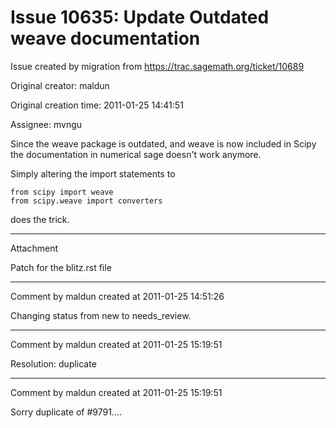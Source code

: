 # Issue 10635: Update Outdated weave documentation

Issue created by migration from https://trac.sagemath.org/ticket/10689

Original creator: maldun

Original creation time: 2011-01-25 14:41:51

Assignee: mvngu

Since the weave package is outdated, and weave is now included in Scipy the documentation in numerical sage doesn't work anymore.

Simply altering the import statements to



```
from scipy import weave
from scipy.weave import converters
```


does the trick.


---

Attachment

Patch for the blitz.rst file


---

Comment by maldun created at 2011-01-25 14:51:26

Changing status from new to needs_review.


---

Comment by maldun created at 2011-01-25 15:19:51

Resolution: duplicate


---

Comment by maldun created at 2011-01-25 15:19:51

Sorry duplicate of #9791....
